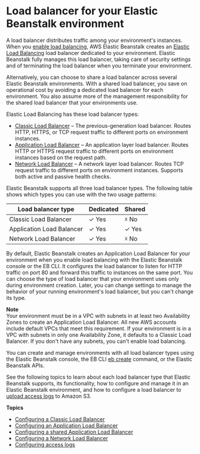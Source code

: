 # Load balancer for your Elastic Beanstalk environment<a name="using-features.managing.elb"></a>

A load balancer distributes traffic among your environment's instances\. When you [enable load balancing](using-features-managing-env-types.md#using-features.managing.changetype), AWS Elastic Beanstalk creates an [Elastic Load Balancing](https://docs.aws.amazon.com/elasticloadbalancing/latest/userguide/) load balancer dedicated to your environment\. Elastic Beanstalk fully manages this load balancer, taking care of security settings and of terminating the load balancer when you terminate your environment\.

Alternatively, you can choose to share a load balancer across several Elastic Beanstalk environments\. With a shared load balancer, you save on operational cost by avoiding a dedicated load balancer for each environment\. You also assume more of the management responsibility for the shared load balancer that your environments use\.

Elastic Load Balancing has these load balancer types:
+ [Classic Load Balancer](https://docs.aws.amazon.com/elasticloadbalancing/latest/classic/) – The previous\-generation load balancer\. Routes HTTP, HTTPS, or TCP request traffic to different ports on environment instances\.
+ [Application Load Balancer](https://docs.aws.amazon.com/elasticloadbalancing/latest/application/) – An application layer load balancer\. Routes HTTP or HTTPS request traffic to different ports on environment instances based on the request path\.
+ [Network Load Balancer](https://docs.aws.amazon.com/elasticloadbalancing/latest/network/) – A network layer load balancer\. Routes TCP request traffic to different ports on environment instances\. Supports both active and passive health checks\.

Elastic Beanstalk supports all three load balancer types\. The following table shows which types you can use with the two usage patterns:


| Load balancer type | Dedicated | Shared | 
| --- | --- | --- | 
|  Classic Load Balancer  |   ✓ Yes  |   ☓ No  | 
|  Application Load Balancer  |   ✓ Yes  |   ✓ Yes  | 
|  Network Load Balancer  |   ✓ Yes  |   ☓ No  | 

By default, Elastic Beanstalk creates an Application Load Balancer for your environment when you enable load balancing with the Elastic Beanstalk console or the EB CLI\. It configures the load balancer to listen for HTTP traffic on port 80 and forward this traffic to instances on the same port\. You can choose the type of load balancer that your environment uses only during environment creation\. Later, you can change settings to manage the behavior of your running environment's load balancer, but you can't change its type\.

**Note**  
Your environment must be in a VPC with subnets in at least two Availability Zones to create an Application Load Balancer\. All new AWS accounts include default VPCs that meet this requirement\. If your environment is in a VPC with subnets in only one Availability Zone, it defaults to a Classic Load Balancer\. If you don't have any subnets, you can't enable load balancing\.

You can create and manage environments with all load balancer types using the Elastic Beanstalk console, the EB CLI [eb create](eb3-create.md) command, or the Elastic Beanstalk APIs\.

See the following topics to learn about each load balancer type that Elastic Beanstalk supports, its functionality, how to configure and manage it in an Elastic Beanstalk environment, and how to configure a load balancer to [upload access logs](environments-cfg-loadbalancer-accesslogs.md) to Amazon S3\. 

**Topics**
+ [Configuring a Classic Load Balancer](environments-cfg-clb.md)
+ [Configuring an Application Load Balancer](environments-cfg-alb.md)
+ [Configuring a shared Application Load Balancer](environments-cfg-alb-shared.md)
+ [Configuring a Network Load Balancer](environments-cfg-nlb.md)
+ [Configuring access logs](environments-cfg-loadbalancer-accesslogs.md)